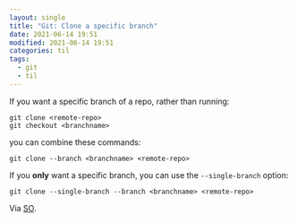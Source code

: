 ```yaml
---
layout: single
title: "Git: Clone a specific branch"
date: 2021-06-14 19:51
modified: 2021-06-14 19:51
categories: til
tags:
  - git
  - til
---
```


If you want a specific branch of a repo, rather than running:

```shel
git clone <remote-repo>
git checkout <branchname>
```

you can combine these commands:

```shell
git clone --branch <branchname> <remote-repo>
```

If you **only** want a specific branch, you can use the `--single-branch` option:

```shell
git clone --single-branch --branch <branchname> <remote-repo>
```

Via [SO](https://stackoverflow.com/a/1911126/1257318).
